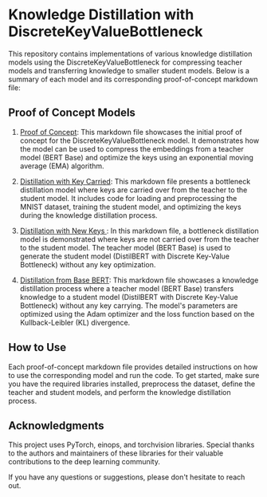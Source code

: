 # Knowledge Distillation with DiscreteKeyValueBottleneck

This repository contains implementations of various knowledge distillation models using the DiscreteKeyValueBottleneck for compressing teacher models and transferring knowledge to smaller student models. Below is a summary of each model and its corresponding proof-of-concept markdown file:

## Proof of Concept Models

1. [Proof of Concept](https://github.com/alpersergen/Thesis_Repo/blob/main/Proof_of_Concept/Proof_of_Concept.py): This markdown file showcases the initial proof of concept for the DiscreteKeyValueBottleneck model. It demonstrates how the model can be used to compress the embeddings from a teacher model (BERT Base) and optimize the keys using an exponential moving average (EMA) algorithm.

2. [Distillation with Key Carried](https://github.com/alpersergen/Thesis_Repo/blob/main/Bottleneck_Distillation_Keys_Carried/Readme.md): This markdown file presents a bottleneck distillation model where keys are carried over from the teacher to the student model. It includes code for loading and preprocessing the MNIST dataset, training the student model, and optimizing the keys during the knowledge distillation process.

3. [Distillation with New Keys ](https://github.com/alpersergen/Thesis_Repo/blob/main/Bottleneck_Distillation_With_New_Keys/Readme.md.md): In this markdown file, a bottleneck distillation model is demonstrated where keys are not carried over from the teacher to the student model. The teacher model (BERT Base) is used to generate the student model (DistilBERT with Discrete Key-Value Bottleneck) without any key optimization.

4. [Distillation from Base BERT](https://github.com/alpersergen/Thesis_Repo/blob/main/Bottleneck_Only_Student_Network/Readme.md): This markdown file showcases a knowledge distillation process where a teacher model (BERT Base) transfers knowledge to a student model (DistilBERT with Discrete Key-Value Bottleneck) without any key carrying. The model's parameters are optimized using the Adam optimizer and the loss function based on the Kullback-Leibler (KL) divergence.

## How to Use

Each proof-of-concept markdown file provides detailed instructions on how to use the corresponding model and run the code. To get started, make sure you have the required libraries installed, preprocess the dataset, define the teacher and student models, and perform the knowledge distillation process.

## Acknowledgments

This project uses PyTorch, einops, and torchvision libraries. Special thanks to the authors and maintainers of these libraries for their valuable contributions to the deep learning community.

If you have any questions or suggestions, please don't hesitate to reach out.
